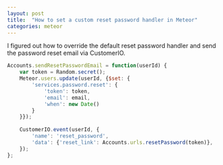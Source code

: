 ```yaml
---
layout: post
title:  "How to set a custom reset password handler in Meteor"
categories: meteor
---
```


I figured out how to override the default reset password handler and send the password reset email via CustomerIO.
<!--more-->

``` javascript
Accounts.sendResetPasswordEmail = function(userId) {
	var token = Random.secret();
	Meteor.users.update(userId, {$set: {
		'services.password.reset': {
			'token': token,
			'email': email,
			'when': new Date()
		}
	}});
	
	CustomerIO.event(userId, {
		'name': 'reset_password',
		'data': {'reset_link': Accounts.urls.resetPassword(token)},
	});
};
```